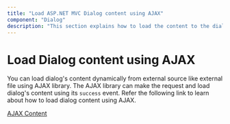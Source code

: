 ```yaml
---
title: "Load ASP.NET MVC Dialog content using AJAX"
component: "Dialog"
description: "This section explains how to load the content to the dialog from external sources, built-in alert and confirmation modal in Syncfusion Dialog component."
---
```


# Load Dialog content using AJAX

You can load dialog's content dynamically from external source like external file using AJAX library.
The AJAX library can make the request and load dialog's content using its `success` event.
Refer the following link to learn about how to load dialog content using AJAX.

[AJAX Content](https://ej2.syncfusion.com/aspnetmvc/Dialog/AjaxContent#/material)